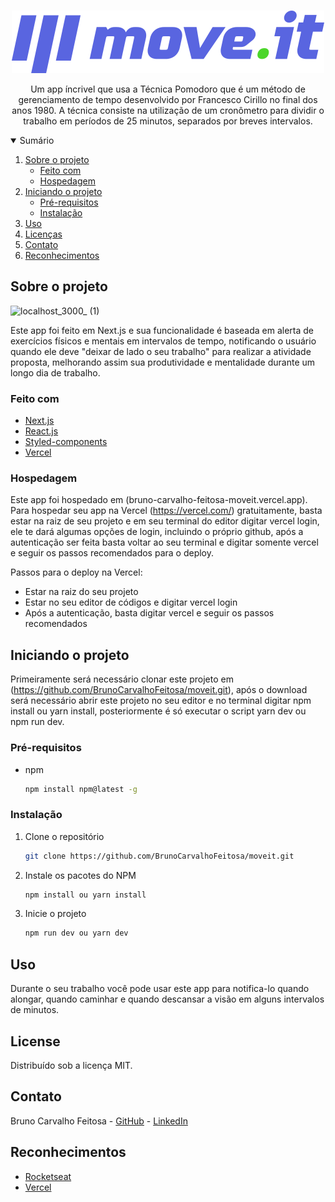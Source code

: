 <!-- PROJECT LOGO -->
<br />
<p align="center">
  <a href="https://github.com/BrunoCarvalhoFeitosa/moveit">
    <img src="/public/assets/images/logo-full.svg" alt="Logo" />
  </a>

  <p align="center">
    Um app íncrivel que usa a Técnica Pomodoro que é um método de gerenciamento de tempo desenvolvido por Francesco Cirillo 
    no final dos anos 1980. A técnica consiste na utilização de um cronômetro para dividir o trabalho em períodos de 25 minutos, separados por breves intervalos.
  </p>
</p>



<!-- TABLE OF CONTENTS -->
<details open="open">
  <summary>Sumário</summary>
  <ol>
    <li>
      <a href="#sobre-o-projeto">Sobre o projeto</a>
      <ul>
        <li><a href="#feito-com">Feito com</a></li>
        <li><a href="#hospedagem">Hospedagem</a></li>
      </ul>
    </li>
    <li>
      <a href="#iniciando-o-projeto">Iniciando o projeto</a>
      <ul>
        <li><a href="#pré-requisitos">Pré-requisitos</a></li>
        <li><a href="#instalação">Instalação</a></li>
      </ul>
    </li>
    <li><a href="#uso">Uso</a></li>
    <li><a href="#license">Licenças</a></li>
    <li><a href="#contact">Contato</a></li>
    <li><a href="#acknowledgements">Reconhecimentos</a></li>
  </ol>
</details>



<!-- ABOUT THE PROJECT -->
## Sobre o projeto

![localhost_3000_ (1)](https://user-images.githubusercontent.com/46093815/133947622-3c3988b8-8c5e-4ad9-bca8-feaa12dbbe86.png)

Este app foi feito em Next.js e sua funcionalidade é baseada em alerta de exercícios físicos e mentais em intervalos de tempo, notificando 
o usuário quando ele deve "deixar de lado o seu trabalho" para realizar a atividade proposta, melhorando assim sua produtividade e mentalidade durante
um longo dia de trabalho.

### Feito com

* [Next.js](https://nextjs.org/)
* [React.js](https://pt-br.reactjs.org/)
* [Styled-components](https://styled-components.com/)
* [Vercel](https://vercel.com/)

### Hospedagem

Este app foi hospedado em (bruno-carvalho-feitosa-moveit.vercel.app). Para hospedar seu app na Vercel (https://vercel.com/) gratuitamente, basta estar 
na raiz de seu projeto e em seu terminal do editor digitar vercel login, ele te dará algumas opções de login, incluindo o próprio github, após a autenticação 
ser feita basta voltar ao seu terminal e digitar somente vercel e seguir os passos recomendados para o deploy.

Passos para o deploy na Vercel:
* Estar na raiz do seu projeto
* Estar no seu editor de códigos e digitar vercel login
* Após a autenticação, basta digitar vercel e seguir os passos recomendados


<!-- GETTING STARTED -->
## Iniciando o projeto

Primeiramente será necessário clonar este projeto em (https://github.com/BrunoCarvalhoFeitosa/moveit.git), após o download será necessário abrir este projeto no seu
editor e no terminal digitar npm install ou yarn install, posteriormente é só executar o script yarn dev ou npm run dev. 

### Pré-requisitos

* npm
  ```sh
  npm install npm@latest -g
  ```

### Instalação

1. Clone o repositório
   ```sh
   git clone https://github.com/BrunoCarvalhoFeitosa/moveit.git
   ```
2. Instale os pacotes do NPM
   ```sh
   npm install ou yarn install
   ```
   
3. Inicie o projeto
   ```sh
   npm run dev ou yarn dev
   ```


<!-- USAGE EXAMPLES -->
## Uso

Durante o seu trabalho você pode usar este app para notifica-lo quando alongar, quando caminhar e quando descansar a visão em alguns intervalos de minutos.


<!-- LICENSE -->
## License

Distribuído sob a licença MIT.

<!-- CONTACT -->
## Contato

Bruno Carvalho Feitosa - [GitHub](https://github.com/BrunoCarvalhoFeitosa) - [LinkedIn](https://www.linkedin.com/in/bruno-carvalho-feitosa/)


<!-- ACKNOWLEDGEMENTS -->
## Reconhecimentos
* [Rocketseat](https://rocketseat.com.br/)
* [Vercel](https://vercel.com/)
